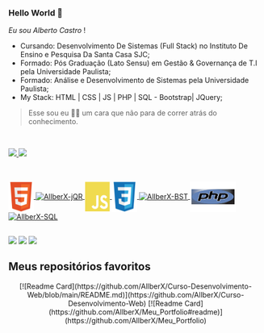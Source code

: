 ### **Hello World** 👋 
_Eu sou Alberto Castro_ !  

- Cursando: Desenvolvimento De Sistemas (Full Stack) no Instituto De Ensino e Pesquisa Da Santa Casa SJC;<br>
- Formado: Pós Graduação (Lato Sensu) em Gestão & Governança de T.I pela Universidade Paulista;<br>
- Formado: Análise e Desenvolvimento de Sistemas pela Universidade Paulista;<br>
- My Stack: HTML | CSS | JS | PHP | SQL - Bootstrap| JQuery;<br> 


 > Esse sou eu 🙋‍♂️ um cara que não para de correr atrás do conhecimento.

 <br><div>
  <a href="https://github.com/AllberX">
  <img height="120em" src="https://github-readme-stats.vercel.app/api?username=AllberX&show_icons=true&theme=chartreuse-dark&include_all_commits=true&count_private=true"/>
 <img height="120em" src="https://github-readme-stats.vercel.app/api/top-langs/?username=AllberX&layout=compact&langs_count=16&theme=chartreuse-dark"/>
      </div> 
  
  ##
  
  <div style="display: inline_block"><br>
  <img align="center" alt="AllberX-HTML" height="60" width="50" src="https://raw.githubusercontent.com/devicons/devicon/master/icons/html5/html5-original.svg">
  <img align="center" alt="AllberX-jQR" height="40" width="125" src="https://img.shields.io/badge/jQuery-0769AD?style=for-the-badge&logo=jquery&logoColor=white"> 
  <img align="center" alt="AllberX-Js" height="60" width="50" src="https://raw.githubusercontent.com/devicons/devicon/master/icons/javascript/javascript-plain.svg"> 
  <img align="center" alt="AllberX-CSS" height="60" width="50" src="https://raw.githubusercontent.com/devicons/devicon/master/icons/css3/css3-original.svg">
  <img align="center" alt="AllberX-BST" height="40" width="125" src="https://img.shields.io/badge/Bootstrap-563D7C?style=for-the-badge&logo=bootstrap&logoColor=white">
  <img align="center" alt="AllberX-PHP" height="60" width="90" src="https://raw.githubusercontent.com/devicons/devicon/master/icons/php/php-original.svg"> 
  <img align="center" alt="AllberX-SQL" height="40" width="125" src="https://img.shields.io/badge/MySQL-00000F?style=for-the-badge&logo=mysql&logoColor=white"> 
</div>
  
  
  ##
  
  <div>
 <a href="https://www.youtube.com/channel/UCHQFhmUvPmasvEBKBTFUXuQ/videos" target="_blank"><img src="https://img.shields.io/badge/YouTube-FF0000?style=for-the-badge&logo=youtube&logoColor=white" target="_blank"></a>
 <a href = "mailto:allber.analista@gmail.com"><img src="https://img.shields.io/badge/-Gmail-%23333?style=for-the-badge&logo=gmail&logoColor=white" target="_blank"></a>
  <a href="https://www.linkedin.com/in/albertocastrosilva/" target="_blank"><img src="https://img.shields.io/badge/-LinkedIn-%230077B5?style=for-the-badge&logo=linkedin&logoColor=white" target="_blank"></a>
   
   ##
   
   </div>

## Meus repositórios favoritos

<div width="100%" align="center">
[![Readme Card](https://github.com/AllberX/Curso-Desenvolvimento-Web/blob/main/README.md)](https://github.com/AllberX/Curso-Desenvolvimento-Web)
[![Readme Card](https://github.com/AllberX/Meu_Portfolio#readme)](https://github.com/AllberX/Meu_Portfolio)
</div>

